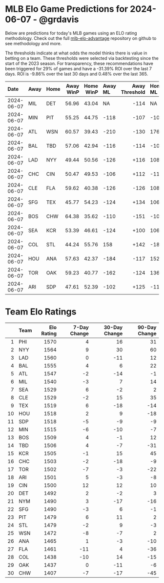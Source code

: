 # MLB Elo Game Predictions for 2024-06-07 - @grdavis
Below are predictions for today's MLB games using an ELO rating methodology. Check out the full [mlb-elo-advantage](https://github.com/grdavis/mlb-elo-advantage) repository on github to see methodology and more.

The thresholds indicate at what odds the model thinks there is value in betting on a team. These thresholds were selected via backtesting since the start of the 2023 season. For transparency, these recommendations have been triggered for 29% of games and have a -31.39% ROI over the last 7 days. ROI is -9.86% over the last 30 days and 0.48% over the last 365.

| Date       | Away   | Home   |   Away WinP |   Home WinP | Away ML   |   Away Threshold | Home ML   |   Home Threshold |
|:-----------|:-------|:-------|------------:|------------:|:----------|-----------------:|:----------|-----------------:|
| 2024-06-07 | MIL    | DET    |       56.96 |       43.04 | NA        |             -114 | NA        |             +149 |
| 2024-06-07 | MIN    | PIT    |       55.25 |       44.75 | -118      |             -107 | -100      |             +139 |
| 2024-06-07 | ATL    | WSN    |       60.57 |       39.43 | -210      |             -130 | 176       |             +171 |
| 2024-06-07 | BAL    | TBD    |       57.06 |       42.94 | -116      |             -114 | -102      |             +149 |
| 2024-06-07 | LAD    | NYY    |       49.44 |       50.56 | -126      |             +116 | 108       |             +112 |
| 2024-06-07 | CHC    | CIN    |       50.47 |       49.53 | -106      |             +112 | -110      |             +116 |
| 2024-06-07 | CLE    | FLA    |       59.62 |       40.38 | -126      |             -126 | 108       |             +165 |
| 2024-06-07 | SFG    | TEX    |       45.77 |       54.23 | -124      |             +134 | 106       |             -103 |
| 2024-06-07 | BOS    | CHW    |       64.38 |       35.62 | -110      |             -151 | -106      |             +200 |
| 2024-06-07 | SEA    | KCR    |       53.39 |       46.61 | -124      |             +100 | 106       |             +130 |
| 2024-06-07 | COL    | STL    |       44.24 |       55.76 | 158       |             +142 | -188      |             -109 |
| 2024-06-07 | HOU    | ANA    |       57.63 |       42.37 | -184      |             -117 | 152       |             +153 |
| 2024-06-07 | TOR    | OAK    |       59.23 |       40.77 | -162      |             -124 | 136       |             +162 |
| 2024-06-07 | ARI    | SDP    |       47.61 |       52.39 | -102      |             +125 | -116      |             +104 |

# Team Elo Ratings
|    | Team   |   Elo Rating |   7-Day Change |   30-Day Change |   90-Day Change |
|---:|:-------|-------------:|---------------:|----------------:|----------------:|
|  1 | PHI    |         1570 |              4 |              16 |              31 |
|  2 | NYY    |         1564 |              9 |              30 |              60 |
|  3 | LAD    |         1560 |              0 |             -11 |              12 |
|  4 | BAL    |         1555 |              4 |               6 |              22 |
|  5 | ATL    |         1547 |             -2 |             -14 |              -1 |
|  6 | MIL    |         1540 |             -3 |               7 |              14 |
|  7 | SEA    |         1529 |              6 |              -2 |               2 |
|  8 | CLE    |         1529 |             -2 |              15 |              35 |
|  9 | TEX    |         1519 |              6 |             -18 |             -14 |
| 10 | HOU    |         1518 |              2 |               9 |             -18 |
| 11 | SDP    |         1518 |             -5 |              -9 |              -9 |
| 12 | MIN    |         1515 |             -6 |             -10 |              -7 |
| 13 | BOS    |         1509 |              4 |              -1 |              12 |
| 14 | TBD    |         1506 |              4 |              -7 |             -31 |
| 15 | KCR    |         1505 |             -1 |              15 |              45 |
| 16 | CHC    |         1503 |             -2 |             -18 |              -9 |
| 17 | TOR    |         1502 |             -7 |              -3 |             -22 |
| 18 | ARI    |         1501 |              5 |              -3 |              -8 |
| 19 | CIN    |         1500 |             12 |              12 |              10 |
| 20 | DET    |         1492 |              2 |              -2 |               3 |
| 21 | NYM    |         1490 |              3 |             -17 |             -16 |
| 22 | SFG    |         1490 |             -3 |               6 |              -1 |
| 23 | PIT    |         1479 |              6 |              11 |               2 |
| 24 | STL    |         1479 |             -2 |               9 |              -3 |
| 25 | WSN    |         1472 |             -8 |              -7 |               2 |
| 26 | ANA    |         1465 |              1 |              -3 |             -10 |
| 27 | FLA    |         1461 |            -11 |               4 |             -36 |
| 28 | COL    |         1438 |            -10 |              14 |             -15 |
| 29 | OAK    |         1437 |              0 |             -11 |              -6 |
| 30 | CHW    |         1407 |             -7 |             -17 |             -45 |